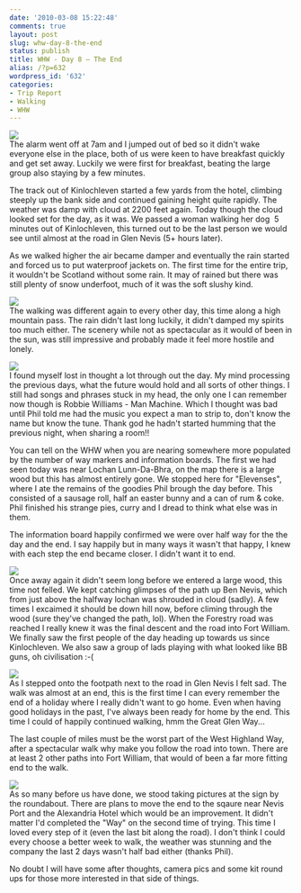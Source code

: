 ```yaml
---
date: '2010-03-08 15:22:48'
comments: true
layout: post
slug: whw-day-8-the-end
status: publish
title: WHW - Day 8 – The End
alias: /?p=632
wordpress_id: '632'
categories:
- Trip Report
- Walking
- WHW
---
```


[![](http://dl.dropbox.com/u/2657852/website/images/West-Highland-Way-2531.jpg)](http://dl.dropbox.com/u/2657852/website/images/West-Highland-Way-2531.jpg)  
The alarm went off at 7am and I jumped out of bed so it didn't wake everyone else in the place, both of us were keen to have breakfast quickly and get set away. Luckily we were first for breakfast, beating the large group also staying by a few minutes.  
<!-- more -->
The track out of Kinlochleven started a few yards from the hotel, climbing steeply up the bank side and continued gaining height quite rapidly. The weather was damp with cloud at 2200 feet again. Today though the cloud looked set for the day, as it was. We passed a woman walking her dog  5 minutes out of Kinlochleven, this turned out to be the last person we would see until almost at the road in Glen Nevis (5+ hours later).  

As we walked higher the air became damper and eventually the rain started and forced us to put waterproof jackets on. The first time for the entire trip, it wouldn't be Scotland without some rain. It may of rained but there was still plenty of snow underfoot, much of it was the soft slushy kind.  

[![](http://dl.dropbox.com/u/2657852/website/images/West-Highland-Way-245.jpg)](http://dl.dropbox.com/u/2657852/website/images/West-Highland-Way-245.jpg)  
The walking was different again to every other day, this time along a high mountain pass. The rain didn't last long luckily, it didn't damped my spirits too much either. The scenery while not as spectacular as it would of been in the sun, was still impressive and probably made it feel more hostile and lonely.  

[![](http://dl.dropbox.com/u/2657852/website/images/West-Highland-Way-249.jpg)](http://dl.dropbox.com/u/2657852/website/images/West-Highland-Way-249.jpg)  
I found myself lost in thought a lot through out the day. My mind processing the previous days, what the future would hold and all sorts of other things. I still had songs and phrases stuck in my head, the only one I can remember now though is Robbie Williams - Man Machine. Which I thought was bad until Phil told me had the music you expect a man to strip to, don't know the name but know the tune. Thank god he hadn't started humming that the previous night, when sharing a room!!  

You can tell on the WHW when you are nearing somewhere more populated by the number of way markers and information boards. The first we had seen today was near Lochan Lunn-Da-Bhra, on the map there is a large wood but this has almost entirely gone. We stopped here for "Elevenses", where I ate the remains of the goodies Phil brough the day before. This consisted of a sausage roll, half an easter bunny and a can of rum & coke. Phil finished his strange pies, curry and I dread to think what else was in them.  

The information board happily confirmed we were over half way for the the day and the end. I say happily but in many ways it wasn't that happy, I knew with each step the end became closer. I didn't want it to end.  

[![](http://dl.dropbox.com/u/2657852/website/images/West-Highland-Way-248.jpg)](http://dl.dropbox.com/u/2657852/website/images/West-Highland-Way-248.jpg)  
Once away again it didn't seem long before we entered a large wood, this time not felled. We kept catching glimpses of the path up Ben Nevis, which from just above the halfway lochan was shrouded in cloud (sadly). A few times I excaimed it should be down hill now, before climing through the wood (sure they've changed the path, lol). When the Forestry road was reached I really knew it was the final descent and the road into Fort William. We finally saw the first people of the day heading up towards us since Kinlochleven. We also saw a group of lads playing with what looked like BB guns, oh civilisation :-(  

[![](http://dl.dropbox.com/u/2657852/website/images/West-Highland-Way-250.jpg)](http://dl.dropbox.com/u/2657852/website/images/West-Highland-Way-250.jpg)  
As I stepped onto the footpath next to the road in Glen Nevis I felt sad. The walk was almost at an end, this is the first time I can every remember the end of a holiday where I really didn't want to go home. Even when having good holidays in the past, I've always been ready for home by the end. This time I could of happily continued walking, hmm the Great Glen Way...  

The last couple of miles must be the worst part of the West Highland Way, after a spectacular walk why make you follow the road into town. There are at least 2 other paths into Fort William, that would of been a far more fitting end to the walk.  

[![](http://dl.dropbox.com/u/2657852/website/images/West-Highland-Way-260.jpg)](http://dl.dropbox.com/u/2657852/website/images/West-Highland-Way-260.jpg)  
As so many before us have done, we stood taking pictures at the sign by the roundabout. There are plans to move the end to the sqaure near Nevis Port and the Alexandria Hotel which would be an improvement. It didn't matter I'd completed the "Way" on the second time of trying. This time I loved every step of it (even the last bit along the road). I don't think I could every choose a better week to walk, the weather was stunning and the company the last 2 days wasn't half bad either (thanks Phil).  

No doubt I will have some after thoughts, camera pics and some kit round ups for those more interested in that side of things.
